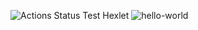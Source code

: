 ![Actions Status Test Hexlet](https://github.com/DEGTEVUWU/hexlet-my-first-workflow/actions/workflows/github-actions-demo.yml/badge.svg)  ![hello-world](https://github.com/DEGTEVUWU/hexlet-my-first-workflow/actions/workflows/hello-world.yml/badge.svg)

